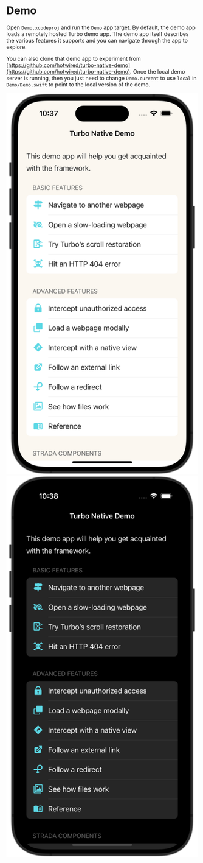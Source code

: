 # Demo

Open `Demo.xcodeproj` and run the `Demo` app target. By default, the demo app loads a remotely hosted Turbo demo app. The demo app itself describes the various features it supports and you can navigate through the app to explore.

You can also clone that demo app to experiment from [https://github.com/hotwired/turbo-native-demo](https://github.com/hotwired/turbo-native-demo). Once the local demo server is running, then you just need to change `Demo.current` to use `local` in `Demo/Demo.swift` to point to the local version of the demo.

![Demo app screenshot - light appearance](../Docs/Assets/demo-light.png) ![Demo app screenshot - dark appearance](../Docs/Assets/demo-dark.png)
